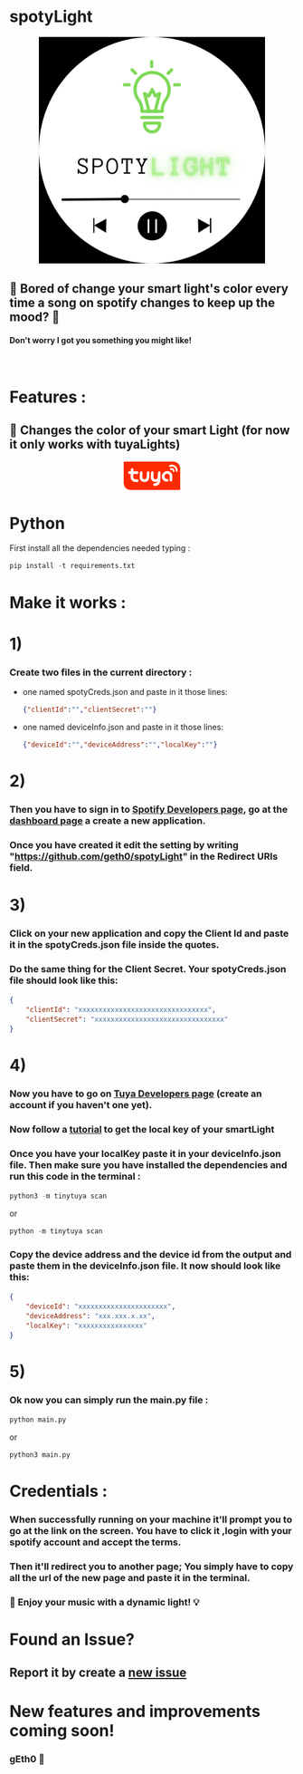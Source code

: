 

# spotyLight
<p align="center">
  <img width="400" height="400" src="./images/logo.png">
</p>

## 🎵 Bored of change your smart light's color every time a song on spotify changes to keep up the mood? 🎵

#### Don't worry I got you something you might like!

<br>

# Features :


<h2>📍 Changes the color of your smart Light (for now it only works with tuyaLights)</h2>
<p align="center">
    <img  src="images/tuya-logo.png" style="height : 50px">
</p>



# Python
First install all the dependencies needed typing : 
```python
pip install -t requirements.txt
```




# Make it works :

# 1)
###  Create two files in the current directory :
- one named spotyCreds.json and paste in it those lines:
  ```json
  {"clientId":"","clientSecret":""}
  ```
- one named deviceInfo.json and paste in it those lines:
  ``` json
  {"deviceId":"","deviceAddress":"","localKey":""}
  ```
# 2) 
### Then you have to sign in to [Spotify Developers page](https://developer.spotify.com/), go at the [dashboard page](https://developer.spotify.com/dashboard/applications) a create a new application. 
### Once you have created it edit the setting by writing "https://github.com/geth0/spotyLight" in the Redirect URIs field.
# 3)
### Click on your new application and copy the Client Id and paste it in the spotyCreds.json file inside the quotes. 
### Do the same thing for the Client Secret. Your spotyCreds.json file should look like this:
```json
{
    "clientId": "xxxxxxxxxxxxxxxxxxxxxxxxxxxxxxxx",
    "clientSecret": "xxxxxxxxxxxxxxxxxxxxxxxxxxxxxxxx"
}
``` 
# 4)
### Now you have to go on [Tuya Developers page](https://auth.tuya.com/?from=https%3A%2F%2Fdeveloper.tuya.com%3Fredirect%3Dhttps%3A%2F%2Fiot.tuya.com) (create an account if you haven't one yet).
### Now follow a [tutorial](https://www.youtube.com/watch?v=Q1ZShFJDvE0) to get the local key of your smartLight
### Once you have your localKey paste it in your deviceInfo.json file. Then make sure you have installed the dependencies and run this code in the terminal :
```python
python3 -m tinytuya scan
``` 
or 
```python
python -m tinytuya scan
``` 
### Copy the device address and the device id from the output and paste them in the deviceInfo.json file. It now should look like this: 
```json
{
    "deviceId": "xxxxxxxxxxxxxxxxxxxxxx",
    "deviceAddress": "xxx.xxx.x.xx",
    "localKey": "xxxxxxxxxxxxxxxx"
}
```
# 5)
### Ok now you can simply run the main.py file : 
```python
python main.py
``` 
or 
```python
python3 main.py
``` 
# Credentials : 
### When successfully running on your machine it'll prompt you to go at the link on the screen. You have to click it ,login with your spotify account and accept the terms.
### Then it'll redirect you to another page; You simply have to copy all the url of the new page and paste it in the terminal.
### 🎵 Enjoy your music with a dynamic light! 💡
# Found an Issue?
## Report it by create a [new issue](https://github.com/gEth0/notion-school/issues/new)

# New features and improvements coming soon!
### gEth0 💯 